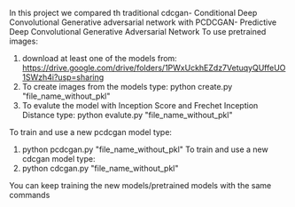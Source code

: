 In this project we compared th traditional cdcgan- Conditional Deep Convolutional Generative adversarial network with PCDCGAN- Predictive Deep Convolutional Generative Adversarial Network
To use pretrained images:
1. download at least one of the models from:
https://drive.google.com/drive/folders/1PWxUckhEZdz7VetuqyQUffeUO1SWzh4i?usp=sharing
2. To create images from the models type:
python create.py "file_name_without_pkl"
3. To evalute the model with Inception Score and Frechet Inception  Distance type:
python evalute.py "file_name_without_pkl"

To train and use a new pcdcgan model type:
1. python pcdcgan.py "file_name_without_pkl"
To train and use a new cdcgan model type:
1. python cdcgan.py "file_name_without_pkl"

You can keep training the new models/pretrained models with the same commands

